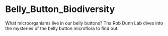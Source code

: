 # Belly_Button_Biodiversity
What microorganisms live in our belly buttons? Tha Rob Dunn Lab dives into the mysteries of the belly button microflora to find out.
